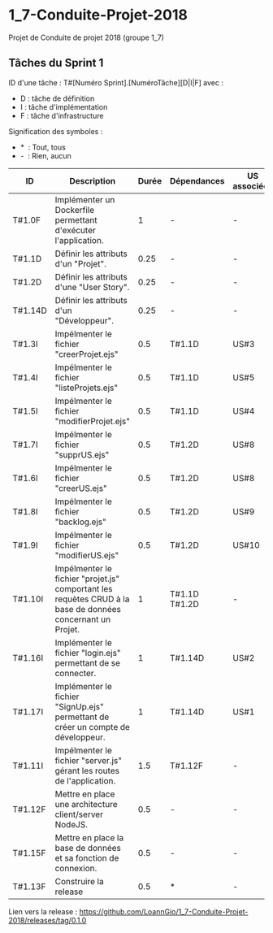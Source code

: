 # 1_7-Conduite-Projet-2018
Projet de Conduite de projet 2018 (groupe 1_7)

## Tâches du Sprint 1
ID d'une tâche : T#[Numéro Sprint].[NuméroTâche][D|I|F] avec :
* D : tâche de définition
* I : tâche d'implémentation
* F : tâche d'infrastructure

Signification des symboles :
* \* &nbsp;: Tout, tous
* \- &nbsp;: Rien, aucun

|ID|Description|Durée|Dépendances|US associées|État|
|--|-----------|-----|-----------|------------|----|
|T#1.0F|Implémenter un Dockerfile permettant d'exécuter l'application.|1|-|-|DONE|
|T#1.1D|Définir les attributs d'un "Projet".|0.25|-|-|DONE|
|T#1.2D|Définir les attributs d'une "User Story".|0.25|-|-|TODO|
|T#1.14D|Définir les attributs d'un "Développeur".|0.25|-|-|DONE|
|T#1.3I|Impélmenter le fichier "creerProjet.ejs"|0.5|T#1.1D|US#3|DONE|
|T#1.4I|Impélmenter le fichier "listeProjets.ejs"|0.5|T#1.1D|US#5|DONE|
|T#1.5I|Impélmenter le fichier "modifierProjet.ejs"|0.5|T#1.1D|US#4|TODO|
|T#1.7I|Impélmenter le fichier "supprUS.ejs"|0.5|T#1.2D|US#8|TODO|
|T#1.6I|Impélmenter le fichier "creerUS.ejs"|0.5|T#1.2D|US#8|TODO|
|T#1.8I|Impélmenter le fichier "backlog.ejs"|0.5|T#1.2D|US#9|TODO|
|T#1.9I|Impélmenter le fichier "modifierUS.ejs"|0.5|T#1.2D|US#10|TODO|
|T#1.10I|Impélmenter le fichier "projet.js" comportant les requètes CRUD à la base de données concernant un Projet.|1|T#1.1D T#1.2D|-|DOING|
|T#1.16I|Implémenter le fichier "login.ejs" permettant de se connecter.|1|T#1.14D|US#2|DOING|
|T#1.17I|Implémenter le fichier "SignUp.ejs" permettant de créer un compte de développeur.|1|T#1.14D|US#1|DOING|
|T#1.11I|Impélmenter le fichier "server.js" gérant les routes de l'application.|1.5|T#1.12F|-|DOING|
|T#1.12F|Mettre en place une architecture client/server NodeJS.|0.5|-|-|DONE|
|T#1.15F|Mettre en place la base de données et sa fonction de connexion.|0.5|-|-|DONE|
|T#1.13F|Construire la release|0.5|*|-|DONE||


Lien vers la release : https://github.com/LoannGio/1_7-Conduite-Projet-2018/releases/tag/0.1.0

